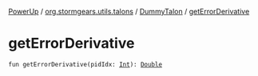 [PowerUp](../../index.md) / [org.stormgears.utils.talons](../index.md) / [DummyTalon](index.md) / [getErrorDerivative](./get-error-derivative.md)

# getErrorDerivative

`fun getErrorDerivative(pidIdx: `[`Int`](https://kotlinlang.org/api/latest/jvm/stdlib/kotlin/-int/index.html)`): `[`Double`](https://kotlinlang.org/api/latest/jvm/stdlib/kotlin/-double/index.html)